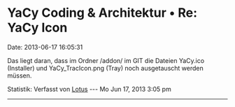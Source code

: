 YaCy Coding & Architektur • Re: YaCy Icon
=========================================

Date: 2013-06-17 16:05:31

Das liegt daran, dass im Ordner /addon/ im GIT die Dateien YaCy.ico
(Installer) und YaCy\_TracIcon.png (Tray) noch ausgetauscht werden
müssen.

Statistik: Verfasst von
[Lotus](http://forum.yacy-websuche.de/memberlist.php?mode=viewprofile&u=68)
--- Mo Jun 17, 2013 3:05 pm

------------------------------------------------------------------------
